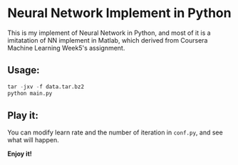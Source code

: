 # Neural Network Implement in Python

This is my implement of Neural Network in Python, and most of it is a imitatation of NN implement in Matlab, which derived from Coursera Machine Learning Week5's assignment.

## Usage:
```python
tar -jxv -f data.tar.bz2 
python main.py
```

## Play it:
You can modify learn rate and the number of iteration in `conf.py`, and see what will happen.

**Enjoy it!**
